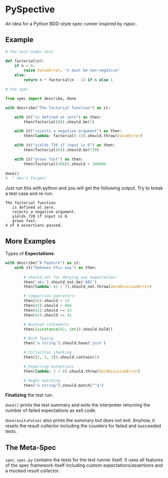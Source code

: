 PySpective
==========

An idea for a Python BDD-style spec runner inspired by *rspec*.

Example
-------
```python
# the unit under test

def factorial(n):
    if n < 0:
        raise ValueError, "n must be non-negative"
    else:
        return n * factorial(n - 1) if n else 1
```
```python
# the spec

from spec import describe, done

with describe("The factorial function") as it:

    with it("is defined at zero") as then:
        then(factorial(0)).should.be(1)

    with it("rejects a negative argument") as then:
        then(lambda: factorial(-1)).should.throw(ValueError)

    with it("yields 720 if input is 6") as then:
        then(factorial(6)).should.be(720)

    with it("grows fast") as then:
        then(factorial(100)).should > 100000
		
done()
#  ^ don't forget!
```

Just run this with python and you will get the following output. Try to break a test case and re-run.
```
The factorial function
   is defined at zero.
   rejects a negative argument.
   yields 720 if input is 6.
   grows fast.
4 of 4 assertions passed.
```

More Examples
-------------

Types of **Expectations**:

```python
with describe("A Feature") as it:
	with it("behaves this way") as then:
	
		# should_not for denying any expectation:
		then('abc').should_not.be('ABC')
		then(lambda: 42 / 7).should_not.throw(ZeroDivisionError)
```

```python
		# Comparison operators:
		then(42).should > 23
		then(42).should < 666
		then(42).should >= 42
		then(42).should <= 42
```

```python
		# Boolean statements
		then(isinstance(42, int)).should.hold()
```

```python
		# Duck Typing
		then('a string').should.have('join')		
```

```python
		# Collection checking
		then([1, 2, 3]).should.contain(1)
```

```python
		# Expecting exceptions
		then(lambda: 1 / 0).should.throw(ZeroDivisionError)
```

```python
		# RegEx matching
		then("a string").should.match("^a")
```

**Finalizing** the test run:

<code>done()</code> prints the test summary and exits the interpreter returning the number of failed expectations as exit code.

<code>done(exit=False)</code> also prints the summary but does not exit. Anyhow, it resets the result collector including the counters for failed and succeeded tests.

The Meta-Spec
-------------

<code>spec_spec.py</code> contains the tests for the test runner itself. It uses all features of the spec framework itself including custom expectations/assertions and a mocked result collector.

